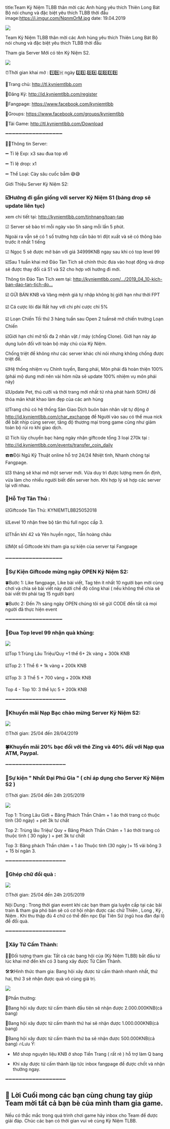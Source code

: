 title:Team Kỷ Niệm TLBB thân mời các Anh hùng yêu thích Thiên Long Bát Bộ nói chung và đặc biệt yêu thích TLBB thời đầu
image:https://i.imgur.com/NqnmOrM.jpg
date: 19.04.2019

![](https://i.imgur.com/NqnmOrM.jpg)

Team Kỷ Niệm TLBB thân mời các Anh hùng yêu thích Thiên Long Bát Bộ nói chung và đặc biệt yêu thích TLBB thời đầu 

Tham gia Server Mới có tên Kỷ Niệm S2.

![](https://i.imgur.com/uRbQeHc.png)

⏰Thời gian khai mở : 1️⃣9️⃣🇭 ngày 2️⃣5️⃣.0️⃣4️⃣.2️⃣0️⃣1️⃣9️⃣

🔰Trang chủ: http://tl.kyniemtlbb.com

🔰Đăng Ký: http://id.kyniemtlbb.com/register

🔰Fangpage: https://www.facebook.com/kyniemtlbb

🔰Groups: https://www.facebook.com/groups/kyniemtlbb

🔰Tải Game: http://tl.kyniemtlbb.com/Download

➖➖➖➖➖➖➖➖➖➖➖➖➖➖➖➖➖

📣📣Thông tin Server:

➖ Tỉ lệ Exp: x3 sau đua top x6

➖ Tỉ lệ drop: x1

➖ Thể Loại: Cày sâu cuốc bẫm 😅😅

Giới Thiệu Server Kỷ Niệm S2:

### ☑️Hướng đi gần giống với server Kỷ Niệm S1 (bảng drop sẽ update liên tục) 

xem chi tiết tại: http://kyniemtlbb.com/tinhnang/toan-tap

☑ Server sẽ bảo trì mỗi ngày vào 5h sáng mỗi lần 5 phút.

Ngoài ra vẫn sẽ có 1 số trường hợp cần bảo trì đột xuất và sẽ có thông báo trước ít nhất 1 tiếng

☑ Ngọc 5 sẽ được mở bán với giá 34999KNB ngay sau khi có top level 99

☑️Sau 1 tuần khai mở Đảo Tàn Tích sẽ chính thức đưa vào hoạt động và drop sẽ được thay đổi cả S1 và S2 cho hợp với hướng đi mới.

Thông tin Đảo Tàn Tích xem tại: http://kyniemtlbb.com/…/2019_04_10-kich-ban-dao-tan-tich-do…

☑️ GỬI BÁN KNB và Vàng mệnh giá tự nhập không bị giới hạn như thời FPT

☑️ Cá cược lôi đài Rất hay với chi phí cược chỉ 5%

️☑️ Loạn Chiến Tối thứ 3 hàng tuần sau Open 2 tuầnsẽ mở chiến trường Loạn Chiến

☑️Giới hạn chỉ mở tối đa 2 nhân vật / máy (chống Clone). Giới hạn này áp dụng luôn đối với toàn bộ máy chủ của Kỷ Niệm. 

Chống triệt để không như các server khác chỉ nói nhưng không chống được triệt để.

☑️Hệ thống nhiệm vụ Chính tuyến, Bang phái, Môn phái đã hoàn thiện 100% (phái mộ dung mới nên vài hôm nữa sẽ update 100% nhiệm vụ môn phái này)

☑️Update Pet, thú cưỡi và thời trang mới nhất từ nhà phát hành SOHU để thỏa mãn khát khao làm đẹp của các anh hùng

☑️Trang chủ có hệ thống Sàn Giao Dịch buôn bán nhân vật tự động ở http://id.kyniemtlbb.com/char_exchange để Người vào sau có thể mua nick để bắt nhịp cùng server, tăng độ thương mại trong game cũng như giảm toàn bộ rủi ro khi giao dịch.

️☑️ Tích lũy chuyển bạc hàng ngày nhận giftcode tổng 3 loại 270k tại : http://id.kyniemtlbb.com/events/transfer_coin_daily

☎️☎️Đội Ngũ Kỹ Thuật online hỗ trợ 24/24 Nhiệt tình, Nhanh chóng tại Fangpage.

☑️3 tháng sẽ khai mở một server mới. Vừa duy trì được lượng mem ổn định, vừa làm cho nhiều người biết đến server hơn. Khi hợp lý sẽ hợp các server lại với nhau.

### 🎁Hỗ Trợ Tân Thủ :

☑️Giftcode Tân Thủ: KYNIEMTLBB25052018

☑️Level 10 nhận free bộ tân thủ full ngọc cấp 3.

☑️Thần khí 42 và Yên huyền ngọc, Tần hoàng châu

☑️Một số Giftcode khi tham gia sự kiện của server tại Fangpage

➖➖➖➖➖➖➖➖➖➖➖➖➖➖➖➖➖

### 🎁Sự Kiện Giftcode mừng ngày OPEN Kỷ Niệm S2:

🍀Bước 1: Like fangpage, Like bài viết, Tag tên ít nhất 10 người bạn mời cùng chơi và chia sẻ bài viết này dưới chế độ công khai ( nếu không thể chia sẻ bài viết thì phải tag 15 người bạn)

🍀Bước 2: Đến 7h sáng ngày OPEN chúng tôi sẽ gửi CODE đến tất cả mọi người đã thực hiện event

➖➖➖➖➖➖➖➖➖➖➖➖➖➖➖➖➖

### 🎁Đua Top level 99 nhận quà khủng:

![](https://i.imgur.com/U0DEf1f.png)

☑️Top 1:Trùng Lâu Triệu/Quy +1 thể 6+ 2k vàng + 300k KNB

☑️Top 2: 1 Thể 6 + 1k vàng + 200k KNB

☑️Top 3: 3 Thể 5 + 700 vàng + 200k KNB

Top 4 - Top 10: 3 thể lực 5 + 200k KNB

➖➖➖➖➖➖➖➖➖➖➖➖➖➖➖➖➖➖
### 🎁Khuyến mãi Nạp Bạc chào mừng Server Kỷ Niệm S2:

![](https://i.imgur.com/uRbQeHc.png)


⏰Thời gian: 25/04 đến 28/04/2019

### 🍀Khuyến mãi 20% bạc đối với thẻ Zing và 40% đối với Nạp qua ATM, Paypal.

➖➖➖➖➖➖➖➖➖➖➖➖➖➖➖➖➖➖

### 🎁Sự kiện " Nhất Đại Phú Gia " ( chỉ áp dụng cho Server Kỷ Niệm S2 )

⏰Thời gian: 25/04 đến 24h 2/05/2019

![](https://i.imgur.com/U0DEf1f.png)

Top 1: Trùng Lâu Giới + Băng Phách Thần Châm + 1 áo thời trang có thuộc tính (30 ngày) + pét 3k tư chất

Top 2: Trùng lâu Triệu/ Quy + Băng Phách Thần Châm + 1 áo thời trang có thuộc tính ( 30 ngày ) + pet 3k tư chất

Top 3: Băng phách Thần châm + 1 áo Thuộc tính (30 ngày )+ 15 vải bông 3 + 15 bí ngân 3.

➖➖➖➖➖➖➖➖➖➖➖➖➖➖➖➖➖➖

### 🎁Ghép chữ đổi quà :

![](https://i.imgur.com/uRbQeHc.png)


⏰Thời gian: 25/04 đến 24h 2/05/2019

Nội Dung : Trong thời gian event khi các bạn tham gia luyện cấp tại các bãi train & tham gia phó bản sẽ có cơ hội nhận được các chữ Thiên , Long , Kỷ , Niệm . Khi thu thập đủ 4 chữ có thể đến npc Đại Tiên Sứ (ngũ hoa đàn đại lí) để đổi quà.

➖➖➖➖➖➖➖➖➖➖➖➖➖➖➖➖➖➖

### 🎁Xây Tử Cấm Thành:

📌📌Đối tượng tham gia: Tất cả các bang hội của (Kỷ Niệm TLBB) bắt đầu từ lúc khai mở đến khi có 3 bang xây được Tử Cấm Thành.

🛠🛠Hình thức tham gia: Bang hội xây được tử cấm thành nhanh nhất, thứ hai, thứ 3 sẽ nhận được quà vô cùng giá trị.

![](https://i.imgur.com/U0DEf1f.png)

🔮Phần thưởng:

🎁Bang hội xây được tử cấm thành đầu tiên sẽ nhận được 2.000.000KNB(cả bang)

🎁Bang hội xây được tử cấm thành thứ hai sẽ nhận được 1.000.000KNB(cả bang)

🎁Bang hội xây được tử cấm thành thứ ba sẽ nhận được 500.000KNB(cả bang)
🔥Lưu Ý: 
- Mở shop nguyên liệu KNB ở shop Tiền Trang ( rất rẻ ) hỗ trợ làm Q bang

- Khi xây được tử cấm thành lập tức inbox fangpage để được chốt và nhận thưởng ngay.

➖➖➖➖➖➖➖➖➖➖➖➖➖➖➖➖➖➖

## 🛑 Lời Cuối mong các bạn cùng chung tay giúp Team mời tất cả bạn bè của mình tham gia game. 

Nếu có thắc mắc trong quá trình chơi game hãy inbox cho Team để được giải đáp. Chúc các bạn có thời gian vui vẻ cùng Kỷ Niệm TLBB.
